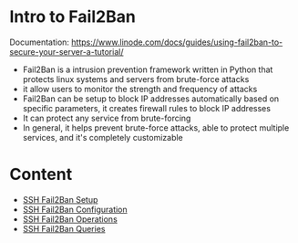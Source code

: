 # Intro to Fail2Ban

Documentation: https://www.linode.com/docs/guides/using-fail2ban-to-secure-your-server-a-tutorial/

- Fail2Ban is a intrusion prevention framework written in Python that protects linux systems and servers from brute-force attacks
- it allow users to monitor the strength and frequency of attacks
- Fail2Ban can be setup to block IP addresses automatically based on specific parameters, it creates firewall rules to block IP addresses
- It can protect any service from brute-forcing
- In general, it helps prevent brute-force attacks, able to protect multiple services, and it's completely customizable

# Content

- [SSH Fail2Ban Setup](SSH_Fail2ban.md#setup)
- [SSH Fail2Ban Configuration](SSH_Fail2ban.md#configuration)
- [SSH Fail2Ban Operations](SSH_Fail2ban.md#operations)
- [SSH Fail2Ban Queries](SSH_Fail2ban.md#queries)
